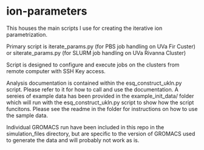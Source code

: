 ion-parameters
==============

This houses the main scripts I use for creating the iterative ion parametrization.

Primary script is iterate\_params.py (for PBS job handling on UVa Fir Custer) or siterate\_params.py (for SLURM job handling on UVa Rivanna Cluster)

Script is designed to configure and execute jobs on the clusters from remote computer with SSH Key access.

Analysis documentation is contained within the esq\_construct\_ukln.py script. Please refer to it for how to call and use the documentation.
A sereies of example data has been provided in the example\_init\_data/ folder which will run with the esq\_construct\_ukln.py script to show how the script funcitons. Please see the readme in the folder for instructions on how to use the sample data.

Individual GROMACS run have been included in this repo in the simulation\_files directory, but are specific to the version of GROMACS used to generate the data and will probably not work as is.
